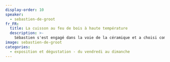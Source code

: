 ```yaml
---
display-order: 10
speaker:
  - sebastien-de-groot
fr_FR:
  title: La cuisson au feu de bois à haute température
  description: >-
    Sébastien s'est engagé dans la voie de la céramique et a choisi comme mode de révélation de l’argile, la cuisson au feu de bois à haute température (1300°C). Les longues cuissons aux bois lui permettent d’aborder une expression céramique marquée par les flammes et les cendres. Son atelier est un espace d’expérimentation, d’apprentissage où il explore différentes techniques de modelage, tournage, découpe, émail, sérigraphie. L’étude de l’histoire de la céramique extrême orientale est au cœur de sa réflexion. Les formes, matières et tonalités des céramiques qu'il propose trouvent leur origine dans la nature, elles cherchent à accompagner notre quotidien, tout en révélant doucement leurs secrets.
image: sebastien-de-groot
categories:
  - exposition et dégustation - du vendredi au dimanche
---
```

